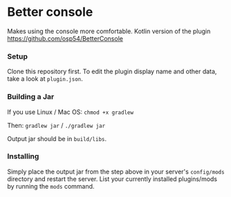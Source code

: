# Better console
Makes using the console more comfortable.
Kotlin version of the plugin https://github.com/osp54/BetterConsole

### Setup

Clone this repository first.
To edit the plugin display name and other data, take a look at `plugin.json`.

### Building a Jar

If you use Linux / Mac OS:
`chmod +x gradlew`

Then:
`gradlew jar` / `./gradlew jar`

Output jar should be in `build/libs`.


### Installing

Simply place the output jar from the step above in your server's `config/mods` directory and restart the server.
List your currently installed plugins/mods by running the `mods` command.